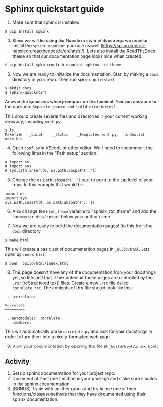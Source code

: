 # Sphinx quickstart guide

1. Make sure that sphinx is installed.
```
$ pip install sphinx
```

2. Since we will be using the Napoleon style of docstrings we need to install the `sphinx-napoleon` package as well (https://sphinxcontrib-napoleon.readthedocs.io/en/latest/). Lets also install the ReadTheDocs theme so that our documentation page looks nice when created.
```
$ pip install sphinxcontrib-napoleon sphinx-rtd-theme
```

3. Now we are ready to initialize the documentation. Start by making a `docs` directory in your repo. Then run `sphinx-quickstart`
```
$ mkdir docs
$ sphinx-quickstart
```
Answer the questions when prompted on the terminal. You can answer `n` to the question: `Separate source and build directories?`.

This should create several files and directories in your current working directory, including `conf.py`.
```
$ ls
Makefile   _build     _static    _templates conf.py    index.rst  make.bat
```

4. Open `conf.py` in VScode or other editor. We'll need to uncomment the following lines in the "Path setup" section.
```
# import os
# import sys
# sys.path.insert(0, os.path.abspath('.'))
```

5. Change the `os.path.abspath('.')` part to point to the top level of your repo. In this example that would be `..`.
```
import os
import sys
sys.path.insert(0, os.path.abspath('..'))
```

6. Also change the `html_theme` variable to "sphinx_rtd_theme" and add the line `master_doc='index'` below your author name.

7. Now we are ready to build the documentation pages! Do this from the `docs` directory.
```
$ make html
```

This will create a basic set of documentation pages in `_build/html`. Lets open up `index.html`.
```
$ open _build/html/index.html
```

8. This page doesn't have any of the documentation from your docstrings yet, so lets add that. The content of these pages are controlled by the `.rst` (reStructured text) files. Create a new `.rst` file called `correlate.rst`. The contents of this file should look like this:
```
.. _correlate:

Correlate
=========

.. automodule:: correlate
   :members:
```
This will automatically parse `correlate.py` and look for your docstrings in order to turn them into a nicely-formatted web page.

9. View your documentation by opening the file at `_build/html/index.html`.


## Activity
1. Set up sphinx documentation for your project repo.
2. Document at least one function in your package and make sure it builds in the sphinx documentation.
3. (BONUS) Trade with another group and try to use one of their functions/classes/methods that they have documented using their sphinx documentation.

